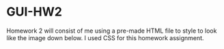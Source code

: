 # GUI-HW2

Homework 2 will consist of me using a pre-made HTML file to style to look like the image down below. I used CSS for this homework assignment. 